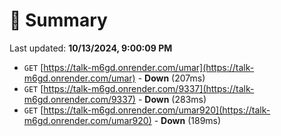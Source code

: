 # 📖 Summary
Last updated: **10/13/2024, 9:00:09 PM**

- `GET` [https://talk-m6gd.onrender.com/umar](https://talk-m6gd.onrender.com/umar) - **Down** (207ms)
- `GET` [https://talk-m6gd.onrender.com/9337](https://talk-m6gd.onrender.com/9337) - **Down** (283ms)
- `GET` [https://talk-m6gd.onrender.com/umar920](https://talk-m6gd.onrender.com/umar920) - **Down** (189ms)

